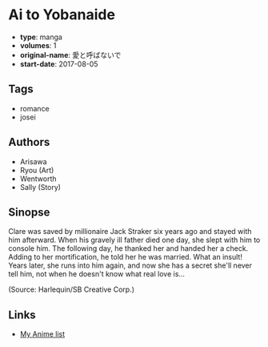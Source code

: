 # Ai to Yobanaide

-   **type**: manga
-   **volumes**: 1
-   **original-name**: 愛と呼ばないで
-   **start-date**: 2017-08-05

## Tags

-   romance
-   josei

## Authors

-   Arisawa
-   Ryou (Art)
-   Wentworth
-   Sally (Story)

## Sinopse

Clare was saved by millionaire Jack Straker six years ago and stayed with him afterward. When his gravely ill father died one day, she slept with him to console him. The following day, he thanked her and handed her a check. Adding to her mortification, he told her he was married. What an insult! Years later, she runs into him again, and now she has a secret she'll never tell him, not when he doesn't know what real love is...

(Source: Harlequin/SB Creative Corp.)

## Links

-   [My Anime list](https://myanimelist.net/manga/124810/Ai_to_Yobanaide)
